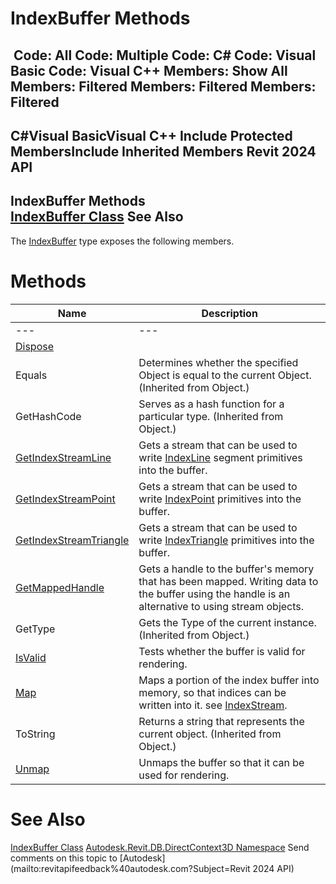 # IndexBuffer Methods

﻿
 Code: All Code: Multiple Code: C# Code: Visual Basic Code: Visual C++  Members: Show All Members: Filtered Members: Filtered Members: Filtered   
---  
C#Visual BasicVisual C++
Include Protected MembersInclude Inherited Members
Revit 2024 API  
---  
IndexBuffer Methods  
[IndexBuffer Class](186f6b15-38c7-cee7-6163-396cfdea43ee.md "IndexBuffer Class") See Also  
---  
The [IndexBuffer](186f6b15-38c7-cee7-6163-396cfdea43ee.md "IndexBuffer Class") type exposes the following members.
# Methods
| Name | Description |
| --- | --- |
| --- | --- | --- |
| [Dispose](b20fe037-d539-7b78-25ca-fa9841e57eba.md "Dispose Method") |
| Equals | Determines whether the specified Object is equal to the current Object. (Inherited from Object.) |
| GetHashCode | Serves as a hash function for a particular type.  (Inherited from Object.) |
| [GetIndexStreamLine](ebc0cd34-62cd-9eed-0eb5-9b54c0a260b6.md "GetIndexStreamLine Method") | Gets a stream that can be used to write [IndexLine](3b22e25e-f934-3931-6f22-e451ffcc11b0.md "IndexLine Class") segment primitives into the buffer. |
| [GetIndexStreamPoint](4ec45b4f-4565-7724-bf92-25a723ee315e.md "GetIndexStreamPoint Method") | Gets a stream that can be used to write [IndexPoint](cd53f076-2011-ce3a-f92e-3b384f21b8ec.md "IndexPoint Class") primitives into the buffer. |
| [GetIndexStreamTriangle](02ba04da-3f69-65e9-1070-5ba51467c13a.md "GetIndexStreamTriangle Method") | Gets a stream that can be used to write [IndexTriangle](96cdfb77-c6e0-7866-c1f7-799f3dda0ad5.md "IndexTriangle Class") primitives into the buffer. |
| [GetMappedHandle](b817304d-d9e7-6503-31ba-a8b058ac2377.md "GetMappedHandle Method") | Gets a handle to the buffer's memory that has been mapped. Writing data to the buffer using the handle is an alternative to using stream objects. |
| GetType | Gets the Type of the current instance. (Inherited from Object.) |
| [IsValid](e1c07c2d-42f4-f2d8-0a10-219ad78a1fd6.md "IsValid Method") | Tests whether the buffer is valid for rendering. |
| [Map](f330f770-6571-abb2-9615-6c5eb0e4f525.md "Map Method") | Maps a portion of the index buffer into memory, so that indices can be written into it. see [IndexStream](9c300586-7f1f-41db-270b-797d6ad967d8.md "IndexStream Class"). |
| ToString | Returns a string that represents the current object. (Inherited from Object.) |
| [Unmap](c3d125d9-e95e-5466-8818-1959f87e2889.md "Unmap Method") | Unmaps the buffer so that it can be used for rendering. |

# See Also
[IndexBuffer Class](186f6b15-38c7-cee7-6163-396cfdea43ee.md "IndexBuffer Class")
[Autodesk.Revit.DB.DirectContext3D Namespace](f4ba10f0-55ea-5344-173b-688405391794.md "Autodesk.Revit.DB.DirectContext3D Namespace")
Send comments on this topic to [Autodesk](mailto:revitapifeedback%40autodesk.com?Subject=Revit 2024 API)